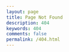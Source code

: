 ```yaml
---
layout: page
title: Page Not Found
description: 404
keywords: 404
comments: false
permalink: /404.html
---
```

